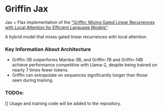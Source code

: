 # Griffin Jax

Jax + Flax implementation of the ["Griffin: Mixing Gated Linear Recurrences with Local Attention for Efficient Language Models"](https://arxiv.org/abs/2402.19427). 

A hybrid model that mixes gated linear recurrences with local attention.

### Key Information About Architecture

- Griffin-3B outperforms Mamba-3B, and Griffin-7B and Griffin-14B achieve performance competitive with Llama-2, despite being trained on nearly 7 times fewer tokens.
- Griffin can extrapolate on sequences significantly longer than those seen during training.

### TODOs:

[] Usage and training code will be added to the repository.
